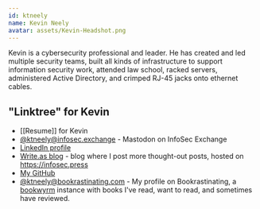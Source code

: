 ```yaml
---
id: ktneely
name: Kevin Neely
avatar: assets/Kevin-Headshot.png
---
```


Kevin is a cybersecurity professional and leader.  He has created and led multiple security teams, built all kinds of infrastructure to support information security work, attended law school, racked servers, administered Active Directory, and crimped RJ-45 jacks onto ethernet cables. 



## "Linktree" for Kevin
  - [[Resume]] for Kevin
  - [@ktneely@infosec.exchange](https://infosec.exchange/ktneely) - Mastodon on InfoSec Exchange
  - [LinkedIn profile](https://www.linkedin.com/in/kevintneely/)
  - [Write.as blog](https://infosec.press/ktneely) - blog where I post more thought-out posts, hosted on https://infosec.press
  - [My GitHub](https://github.com/ktneely) 
  - [@ktneely@bookrastinating.com](https://bookrastinating.com/user/ktneely) - My profile on Bookrastinating, a [bookwyrm](https://joinbookwyrm.com/) instance with books I've read, want to read, and sometimes have reviewed.

